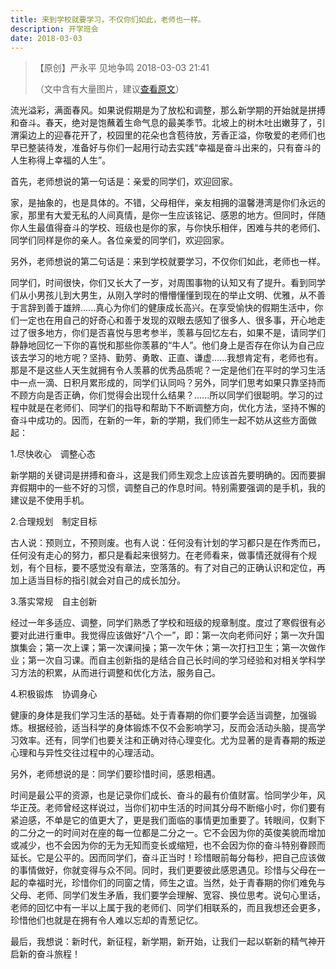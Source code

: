 ```yaml
---
title: 来到学校就要学习，不仅你们如此，老师也一样。
description: 开学班会
date: 2018-03-03
---
```


> 【原创】严永平 见地争鸣 2018-03-03 21:41
> 
> （文中含有大量图片，建议[查看原文](https://mp.weixin.qq.com/s/DqVZQzVKAxyZ0IH3QSnczw)）

流光溢彩，满面春风。如果说假期是为了放松和调整，那么新学期的开始就是拼搏和奋斗。春天，绝对是饱蘸着生命气息的最美季节。北坡上的树木吐出嫩芽了，引渭渠边上的迎春花开了，校园里的花朵也含苞待放，芳香正溢，你敬爱的老师们也早已整装待发，准备好与你们一起用行动去实践“幸福是奋斗出来的，只有奋斗的人生称得上幸福的人生”。

首先，老师想说的第一句话是：亲爱的同学们，欢迎回家。

家，是抽象的，也是具体的。不错，父母相伴，亲友相拥的温馨港湾是你们永远的家，那里有大爱无私的人间真情，是你一生应该铭记、感恩的地方。但同时，伴随你人生最值得奋斗的学校、班级也是你的家，与你快乐相伴，困难与共的老师们、同学们同样是你的亲人。各位亲爱的同学们，欢迎回家。

另外，老师想说的第二句话是：来到学校就要学习，不仅你们如此，老师也一样。

同学们，时间很快，你们又长大了一岁，对周围事物的认知又有了提升。看到同学们从小男孩儿到大男生，从刚入学时的懵懵懂懂到现在的举止文明、优雅，从不善于言辞到善于雄辨......真心为你们的健康成长高兴。在享受愉快的假期生活中，你们一定也在用自己的好奇心和善于发现的双眼去感知了很多人、很多事，开心地走过了很多地方，你们是否喜悦与思考参半，羡慕与回忆左右，如果不是，请同学们静静地回忆一下你的喜悦和那些你羡慕的“牛人”。他们身上是否存在你认为自己应该去学习的地方呢？坚持、勤劳、勇敢、正直、谦虚......我想肯定有，老师也有。那是不是这些人天生就拥有令人羡慕的优秀品质呢？一定是他们在平时的学习生活中一点一滴、日积月累形成的，同学们认同吗？另外，同学们思考如果只靠坚持而不顾方向是否正确，你们觉得会出现什么结果？......所以同学们很聪明。学习的过程中就是在老师们、同学们的指导和帮助下不断调整方向，优化方法，坚持不懈的奋斗中成功的。因而，在新的一年，新的学期，我们师生一起不妨从这些方面做起：

1.尽快收心　调整心态

新学期的关键词是拼搏和奋斗，这是我们师生观念上应该首先要明确的。因而要摒弃假期中的一些不好的习惯，调整自己的作息时间。特别需要强调的是手机，我的建议是不使用手机。

2.合理规划　制定目标

古人说：预则立，不预则废。也有人说：任何没有计划的学习都只是在作秀而已，任何没有走心的努力，都只是看起来很努力。在老师看来，做事情还就得有个规划，有个目标，要不感觉没有章法，空落落的。有了对自己的正确认识和定位，再加上适当目标的指引就会对自己的成长加分。

3.落实常规　自主创新

经过一年多适应、调整，同学们熟悉了学校和班级的规章制度。度过了寒假很有必要对此进行重申。我觉得应该做好“八个一”，即：第一次向老师问好；第一次升国旗集会；第一次上课；第一次课间操；第一次午休；第一次打扫卫生；第一次做作业；第一次自习课。而自主创新指的是结合自己长时间的学习经验和对相关学科学习方法的积累，从而进行调整和优化方法，服务自己。

4.积极锻炼　协调身心

健康的身体是我们学习生活的基础。处于青春期的你们要学会适当调整，加强锻炼。根据经验，适当科学的身体锻炼不仅不会影响学习，反而会活动头脑，提高学习效率。还有，同学们也要关注和正确对待心理变化。尤为显著的是青春期的叛逆心理和与异性交往过程中的心理活动。

另外，老师想说的是：同学们要珍惜时间，感恩相遇。

时间是最公平的资源，也是记录你们成长、奋斗的最有价值财富。恰同学少年，风华正茂。老师曾经这样说过，当你们初中生活的时间其分母不断缩小时，你们要有紧迫感，不单是它的值更大了，更是我们面临的事情更加重要了。转眼间，仅剩下的二分之一的时间对在座的每一位都是二分之一。它不会因为你的英俊美貌而增加或减少，也不会因为你的无为无知而变长或缩短，也不会因为你的奋斗特别眷顾而延长。它是公平的。因而同学们，奋斗正当时！珍惜眼前每分每秒，把自己应该做的事情做好，你就变得与众不同。同时，我们更要彼此感恩遇见。珍惜与父母在一起的幸福时光，珍惜你们的同窗之情，师生之谊。当然，处于青春期的你们难免与父母、老师、同学们发生矛盾，我们要学会理解、宽容、换位思考。说句心里话，老师的回忆中有一半以上属于我的老师们、同学们相联系的，而且我想还会更多，珍惜他们也就是在拥有令人难以忘却的青葱记忆。

最后，我想说：新时代，新征程，新学期，新开始，让我们一起以崭新的精气神开启新的奋斗旅程！